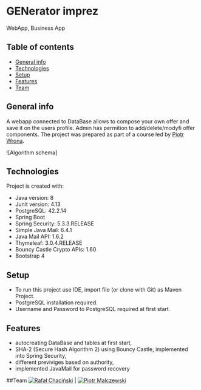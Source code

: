 # GENerator imprez
WebApp, Business App

## Table of contents
* [General info](#general-info)
* [Technologies](#technologies)
* [Setup](#setup)
* [Features](#features)
* [Team](#team)

## General info
A webapp connected to DataBase allows to compose your own offer and save it on the users profile. Admin has permition to add/delete/modyfi offer components.
The project was prepared as part of a course led by 
<a href="https://github.com/piotrolot1" rel="nofollow">Piotr Wrona</a>.

![Algorithm schema]	
## Technologies
Project is created with:
* Java version: 8
* Junit version: 4.13
* PostgreSQL: 42.2.14
* Spring Boot
* Spring Security: 5.3.3.RELEASE
* Simple Java Mail: 6.4.1
* Java Mail API: 1.6.2
* Thymeleaf: 3.0.4.RELEASE
* Bouncy Castle Crypto APIs: 1.60
* Bootstrap 4




## Setup
* To run this project use IDE, import file (or clone with Git) as Maven Project.
* PostgreSQL installation required.
* Username and Password to PostgreSQL required at first start.



## Features
* autocreating DataBase and tables at first start,
* SHA-2 (Secure Hash Algorithm 2) using Bouncy Castle, implemented into Spring Security,
* different previviges based on authority,
* implemented JavaMail for password recovery


##Team
[![Rafał Chaciński](https://avatars1.githubusercontent.com/u/62349543?s=460&u=fd191c1527d1ca77c005c7044c6d202c04437c13&v=4)](https://github.com/chojrak)  | [![Piotr Malczewski](https://avatars1.githubusercontent.com/u/66552655?s=460&v=4)](https://github.com/MalczewskiPiotr)

